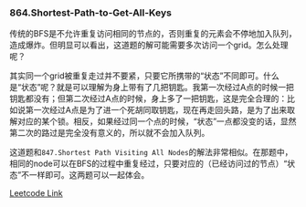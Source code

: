 ### 864.Shortest-Path-to-Get-All-Keys

传统的BFS是不允许重复访问相同的节点的，否则重复的元素会不停地加入队列，造成爆炸。但明显可以看出，这道题的解可能需要多次访问一个grid。怎么处理呢？

其实同一个grid被重复走过并不要紧，只要它所携带的“状态”不同即可。什么是“状态”呢？就是可以理解为身上带有了几把钥匙。我第一次经过A点的时候一把钥匙都没有；但第二次经过A点的时候，身上多了一把钥匙，这是完全合理的：比如说第一次经过A点是为了进一个死胡同取钥匙，现在再走回头路，是为了出来取解对应的某个锁。相反，如果经过同一个点的时候，“状态”一点都没变的话，显然第二次的路过是完全没有意义的，所以就不会加入队列。

这道题和```847.Shortest Path Visiting All Nodes```的解法非常相似。在那题中，相同的node可以在BFS的过程中重复经过，只要对应的（已经访问过的节点）“状态”不一样即可。这两题可以一起体会。


[Leetcode Link](https://leetcode.com/problems/shortest-path-to-get-all-keys)